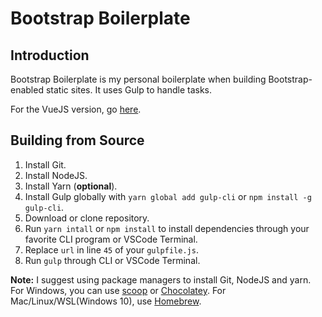 # Bootstrap Boilerplate

## Introduction

Bootstrap Boilerplate is my personal boilerplate when building Bootstrap-enabled static sites. It uses Gulp to handle tasks.

For the VueJS version, go [here](https://github.com/webdevsuperfast/bootstrap-boilerplate/tree/vue).

## Building from Source

1. Install Git.
2. Install NodeJS.
3. Install Yarn (**optional**).
4. Install Gulp globally with `yarn global add gulp-cli` or `npm install -g gulp-cli`.
5. Download or clone repository.
6. Run `yarn intall` or `npm install` to install dependencies through your favorite CLI program or VSCode Terminal.
7. Replace `url` in line `45` of your `gulpfile.js`.
8. Run `gulp` through CLI or VSCode Terminal.

**Note:** 
I suggest using package managers to install Git, NodeJS and yarn. For Windows, you can use [scoop](https://scoop.sh) or [Chocolatey](https://chocolatey.org). For Mac/Linux/WSL(Windows 10), use [Homebrew](https://brew.sh).
